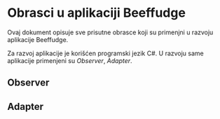 # Obrasci u aplikaciji Beeffudge

Ovaj dokument opisuje sve prisutne obrasce koji su primenjni u razvoju aplikacije Beeffudge.

Za razvoj aplikacije je korišćen programski jezik C#. U razvoju same aplikacije primenjeni su *Observer*, *Adapter*.

## Observer

## Adapter

